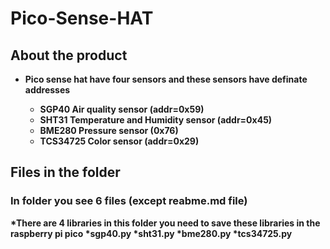 # Pico-Sense-HAT



## About the product
* <b> Pico sense hat have four sensors and these sensors have definate addresses
  * SGP40 Air quality sensor (addr=0x59)
  * SHT31 Temperature and Humidity sensor (addr=0x45)
  * BME280 Pressure sensor (0x76)
  * TCS34725 Color sensor (addr=0x29)
 
 ## Files in the folder
 ### In folder you see 6 files (except reabme.md file)
   *There are 4 libraries in this folder you need to save these libraries in the raspberry pi pico
     *sgp40.py 
     *sht31.py
     *bme280.py
     *tcs34725.py
